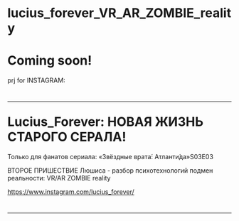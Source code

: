 # lucius_forever_VR_AR_ZOMBIE_reality


<h1>Coming soon!</h1>

prj for INSTAGRAM:
<h1><hr>Lucius_Forever: НОВАЯ ЖИЗНЬ СТАРОГО СЕРАЛА!</h1>

Только для фанатов сериала: «Звёздные врата́: Атланти́да»S03E03 

ВТОРОЕ ПРИШЕСТВИЕ Люшиса - разбор психотехнологий подмен реальности: VR/AR ZOMBIE reality

<a href=https://www.instagram.com/lucius_forever/ target=_blank>https://www.instagram.com/lucius_forever/</a>
<h1><hr></h1>
